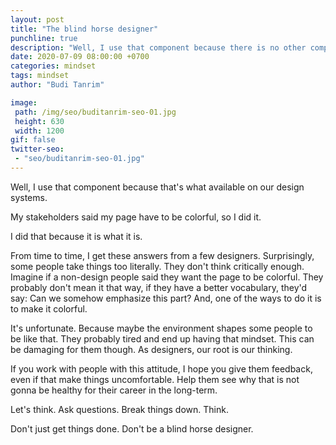 ```yaml
---
layout: post
title: "The blind horse designer"
punchline: true
description: "Well, I use that component because there is no other component. My stakeholders said my page have to be colorful, so I did it. I did that because it is what it is."
date: 2020-07-09 08:00:00 +0700
categories: mindset
tags: mindset
author: "Budi Tanrim"

image:
 path: /img/seo/buditanrim-seo-01.jpg
 height: 630
 width: 1200
gif: false
twitter-seo: 
 - "seo/buditanrim-seo-01.jpg"
---
```


Well, I use that component because that's what available on our design systems.

My stakeholders said my page have to be colorful, so I did it.

I did that because it is what it is.

From time to time, I get these answers from a few designers. Surprisingly, some people take things too literally. They don't think critically enough. Imagine if a non-design people said they want the page to be colorful. They probably don't mean it that way, if they have a better vocabulary, they'd say: Can we somehow emphasize this part? And, one of the ways to do it is to make it colorful.

It's unfortunate. Because maybe the environment shapes some people to be like that. They probably tired and end up having that mindset. This can be damaging for them though. As designers, our root is our thinking.

If you work with people with this attitude, I hope you give them feedback, even if that make things uncomfortable. Help them see why that is not gonna be healthy for their career in the long-term.

Let's think. Ask questions. Break things down. Think.

Don't just get things done. Don't be a blind horse designer.